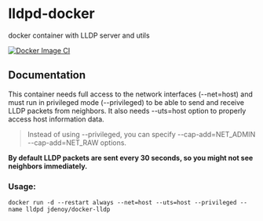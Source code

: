 # lldpd-docker
docker container with LLDP server and utils

[![Docker Image CI](https://github.com/danwanderson/docker-lldp/actions/workflows/docker-image.yml/badge.svg)](https://github.com/danwanderson/docker-lldp/actions/workflows/docker-image.yml)

## Documentation
This container needs full access to the network interfaces (--net=host) and must run in privileged mode (--privileged) to be able to send and receive LLDP packets from neighbors. It also needs --uts=host 
option to properly access host information data.

> Instead of using --privileged, you can specify --cap-add=NET_ADMIN --cap-add=NET_RAW options.

**By default LLDP packets are sent every 30 seconds, so you might not see neighbors immediately.**

### Usage: ###

	docker run -d --restart always --net=host --uts=host --privileged --name lldpd jdenoy/docker-lldp
